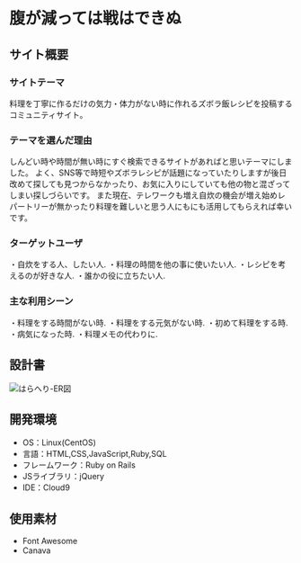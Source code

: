 # 腹が減っては戦はできぬ

## サイト概要

### サイトテーマ
料理を丁寧に作るだけの気力・体力がない時に作れるズボラ飯レシピを投稿するコミュニティサイト。

### テーマを選んだ理由
しんどい時や時間が無い時にすぐ検索できるサイトがあればと思いテーマにしました。
よく、SNS等で時短やズボラレシピが話題になっていたりしますが後日改めて探しても見つからなかったり、お気に入りにしていても他の物と混ざってしまい探しづらいです。
また現在、テレワークも増え自炊の機会が増え始めレパートリーが無かったり料理を難しいと思う人にもにも活用してもらえれば幸いです。


### ターゲットユーザ
・自炊をする人、したい人.
・料理の時間を他の事に使いたい人.
・レシピを考えるのが好きな人.
・誰かの役に立ちたい人.

### 主な利用シーン
・料理をする時間がない時.
・料理をする元気がない時.
・初めて料理をする時.
・病気になった時.
・料理メモの代わりに.

## 設計書
![はらへり-ER図](images/haraheri_er.drawio.png)

## 開発環境
- OS：Linux(CentOS)
- 言語：HTML,CSS,JavaScript,Ruby,SQL
- フレームワーク：Ruby on Rails
- JSライブラリ：jQuery
- IDE：Cloud9

## 使用素材
- Font Awesome
- Canava